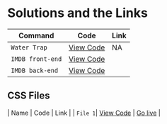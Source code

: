 # Solutions and the Links

| Command | Code | Link |
| --- | --- | --- |
| `Water Trap` | <a href="https://github.com/Sathiyapramod/water-trap" target="_blank">View Code</a> | NA |
| `IMDB front-end` | <a href="https://github.com/Sathiyapramod/imdb-clone-front-end" target="_blank">View Code</a> | |
| `IMDB back-end` | <a href="https://github.com/Sathiyapramod/imdb-clone-front-end" target="_blank">View Code</a> | |


## CSS Files 

| Name | Code | Link |
| `File 1`| <a href="https://github.com/Sathiyapramod/FoodFactory" target="_blank">View Code</a> | <a href="https://ephemeral-starlight-c6dd14.netlify.app/" target="_blank">Go live</a> |


